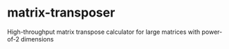 # matrix-transposer
High-throughput matrix transpose calculator for large matrices with power-of-2 dimensions

